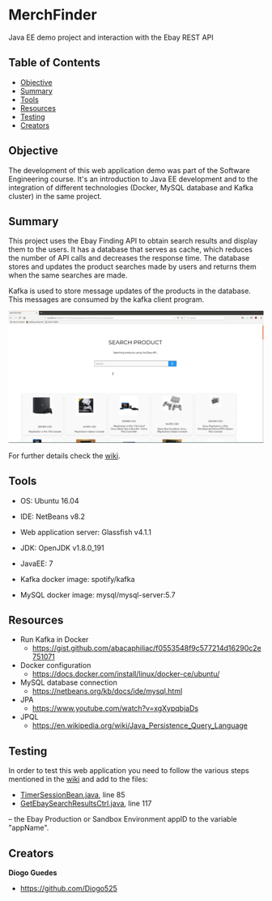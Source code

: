 # MerchFinder
Java EE demo project and interaction with the Ebay REST API

## Table of Contents
- [Objective](#objective)
- [Summary](#summary)
- [Tools](#tools)
- [Resources](#resources)
- [Testing](#testing)
- [Creators](#creators)

## Objective
The development of this web application demo was part of the Software Engineering course. It's an introduction to Java EE development and to the integration of different technologies (Docker, MySQL database and Kafka cluster) in the same project.

## Summary

This project uses the Ebay Finding API to obtain search results and display them to the users. It has a database that serves as cache, which reduces the number of API calls and decreases the response time. The database stores and updates the product searches made by users and returns them when the same searches are made.

Kafka is used to store message updates of the products in the database. This messages are consumed by the kafka client program.

![demo_img]

[demo_img]: https://github.com/Diogo525/MerchFinder/blob/master/images/demo_1.png

For further details check the [wiki](https://github.com/Diogo525/MerchFinder/wiki).

## Tools

 - OS: Ubuntu 16.04

 - IDE: NetBeans v8.2

 - Web application server: Glassfish v4.1.1

 - JDK: OpenJDK v1.8.0_191

 - JavaEE: 7

 - Kafka docker image: spotify/kafka
 
 - MySQL docker image: mysql/mysql-server:5.7


## Resources

 - Run Kafka in Docker
      - https://gist.github.com/abacaphiliac/f0553548f9c577214d16290c2e751071
 - Docker configuration
      - https://docs.docker.com/install/linux/docker-ce/ubuntu/
 - MySQL database connection 
      - https://netbeans.org/kb/docs/ide/mysql.html
 - JPA
      - https://www.youtube.com/watch?v=xgXypqbjaDs
 - JPQL 
      - https://en.wikipedia.org/wiki/Java_Persistence_Query_Language

## Testing

In order to test this web application you need to follow the various steps mentioned in the [wiki](https://github.com/Diogo525/MerchFinder/wiki) and add to the files:
- [TimerSessionBean.java](https://github.com/Diogo525/MerchFinder/tree/master/MerchFinder/src/main/java/com/ua/merchfinder/scheduler), line 85
- [GetEbaySearchResultsCtrl.java](https://github.com/Diogo525/MerchFinder/blob/master/MerchFinder/src/main/java/com/ua/merchfinder/controllers/GetEbaySearchResultsCtrl.java), line 117

&ndash; the Ebay Production or Sandbox Environment appID to the variable "appName".

## Creators

**Diogo Guedes**

- <https://github.com/Diogo525>

 

